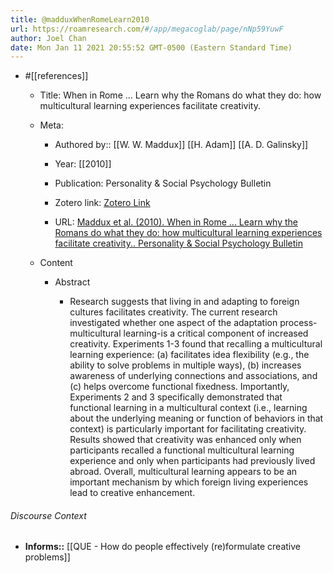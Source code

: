 ```yaml
---
title: @madduxWhenRomeLearn2010
url: https://roamresearch.com/#/app/megacoglab/page/nNp59YuwF
author: Joel Chan
date: Mon Jan 11 2021 20:55:52 GMT-0500 (Eastern Standard Time)
---
```


- #[[references]]

    - Title: When in Rome ... Learn why the Romans do what they do: how multicultural learning experiences facilitate creativity.

    - Meta:

        - Authored by:: [[W. W. Maddux]] [[H. Adam]] [[A. D. Galinsky]]

        - Year: [[2010]]

        - Publication: Personality & Social Psychology Bulletin

        - Zotero link: [Zotero Link](zotero://select/items/1_N4RH9DCI)

        - URL: [Maddux et al. (2010). When in Rome ... Learn why the Romans do what they do: how multicultural learning experiences facilitate creativity.. Personality & Social Psychology Bulletin](undefined)

    - Content

        - Abstract

            - Research suggests that living in and adapting to foreign cultures facilitates creativity. The current research investigated whether one aspect of the adaptation process-multicultural learning-is a critical component of increased creativity. Experiments 1-3 found that recalling a multicultural learning experience: (a) facilitates idea flexibility (e.g., the ability to solve problems in multiple ways), (b) increases awareness of underlying connections and associations, and (c) helps overcome functional fixedness. Importantly, Experiments 2 and 3 specifically demonstrated that functional learning in a multicultural context (i.e., learning about the underlying meaning or function of behaviors in that context) is particularly important for facilitating creativity. Results showed that creativity was enhanced only when participants recalled a functional multicultural learning experience and only when participants had previously lived abroad. Overall, multicultural learning appears to be an important mechanism by which foreign living experiences lead to creative enhancement.

###### Discourse Context

- **Informs::** [[QUE - How do people effectively (re)formulate creative problems]]
